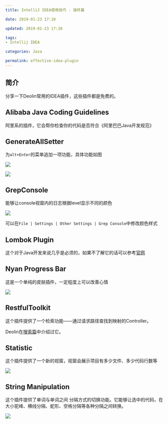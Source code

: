 ```yaml
---
title: IntelliJ IDEA使用技巧 - 插件篇

date: 2019-01-23 17:10

updated: 2019-01-23 17:10

tags:
- Intellij IDEA

categories: Java

permalink: effective-idea-plugin
---
```


## 简介

分享一下Deolin常用的IDEA插件，这些插件都是免费的。



## Alibaba Java Coding Guidelines

阿里系的插件，它会帮你检查你的代码是否符合《阿里巴巴Java开发规范》



## GenerateAllSetter

为`alt+Enter`的菜单追加一项功能，具体功能如图

![](/images/effective-idea-plugin-01.gif)



![](/images/effective-idea-plugin-02.gif)



## GrepConsole

能够让console视窗内的日志根据level显示不同的颜色

![](/images/effective-idea-plugin-03.png)



可以在`File | Settings | Other Settings | Grep Console`中修改颜色样式



## Lombok Plugin

这个对于Java开发来说几乎是必须的，如果不了解它的话可以参考[官网](https://projectlombok.org/)



## Nyan Progress Bar

这是一个单纯的皮肤插件，一定程度上可以改善心情

![](/images/effective-idea-plugin-04.png)



## RestfulToolkit

这个插件提供了一个检索功能——通过请求路径查找到映射的Controller。

Deolin在[搜索篇](https://spldeolin.com/posts/effective-idea-search/)中介绍过它。



## Statistic

这个插件提供了一个新的视窗，视窗会展示项目有多少文件、多少代码行数等

![](/images/effective-idea-plugin-05.png)



## String Manipulation

这个插件提供了单词与单词之间 分隔方式的切换功能。它能够让选中的代码，在大小驼峰、横线分隔、蛇形、空格分隔等各种分隔之间转换。

![](/images/effective-idea-plugin-06.gif)